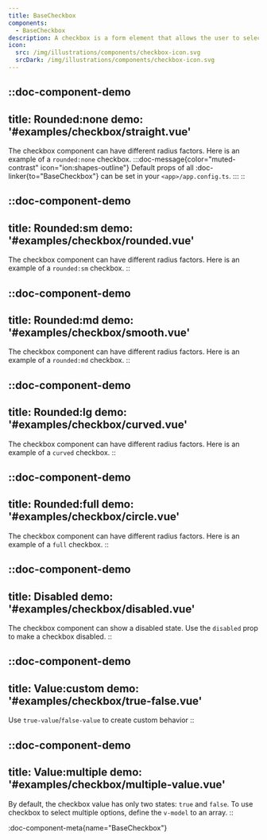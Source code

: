 ```yaml
---
title: BaseCheckbox
components: 
  - BaseCheckbox
description: A checkbox is a form element that allows the user to select one or more options from a predefined set of data.
icon:
  src: /img/illustrations/components/checkbox-icon.svg
  srcDark: /img/illustrations/components/checkbox-icon.svg
---
```



::doc-component-demo
---
title: Rounded:none
demo: '#examples/checkbox/straight.vue'
---
The checkbox component can have different radius factors. Here is an example of a `rounded:none` checkbox.
:::doc-message{color="muted-contrast" icon="ion:shapes-outline"}
Default props of all :doc-linker{to="BaseCheckbox"} can be set in your `<app>/app.config.ts`.
:::
::


::doc-component-demo
---
title: Rounded:sm
demo: '#examples/checkbox/rounded.vue'
---
The checkbox component can have different radius factors. Here is an example of a `rounded:sm` checkbox.
::


::doc-component-demo
---
title: Rounded:md
demo: '#examples/checkbox/smooth.vue'
---
The checkbox component can have different radius factors. Here is an example of a `rounded:md` checkbox.
::


::doc-component-demo
---
title: Rounded:lg
demo: '#examples/checkbox/curved.vue'
---
The checkbox component can have different radius factors. Here is an example of a `curved` checkbox.
::


::doc-component-demo
---
title: Rounded:full
demo: '#examples/checkbox/circle.vue'
---
The checkbox component can have different radius factors. Here is an example of a `full` checkbox.
::


::doc-component-demo
---
title: Disabled
demo: '#examples/checkbox/disabled.vue'
---
The checkbox component can show a disabled state. Use the `disabled` prop to make a checkbox disabled.
::

::doc-component-demo
---
title: Value:custom
demo: '#examples/checkbox/true-false.vue'
---
Use `true-value`/`false-value` to create custom behavior
::


::doc-component-demo
---
title: Value:multiple
demo: '#examples/checkbox/multiple-value.vue'
---
By default, the checkbox value has only two states: `true` and `false`.
To use checkbox to select multiple options, define the `v-model` to an array.
::


:doc-component-meta{name="BaseCheckbox"}